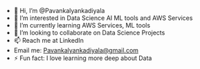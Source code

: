 - 👋 Hi, I’m @Pavankalyankadiyala
- 👀 I’m interested in Data Science AI ML tools and AWS Services
- 🌱 I’m currently learning AWS Services, ML tools
- 💞️ I’m looking to collaborate on Data Science Projects
- 📫 Reach me at LinkedIn
-    Email me: Pavankalyankadiyala@gmail.com
- ⚡ Fun fact: I love learning more deep about Data

<!---
Pavankalyankadiyala/Pavankalyankadiyala is a ✨ special ✨ repository because its `README.md` (this file) appears on your GitHub profile.
You can click the Preview link to take a look at your changes.
--->
